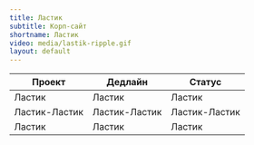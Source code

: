 ```yaml
---
title: Ластик
subtitle: Корп-сайт
shortname: Ластик
video: media/lastik-ripple.gif
layout: default
---
```




|Проект|Дедлайн|Статус|
|-|-|-|
|Ластик|Ластик|Ластик|
|Ластик-Ластик|Ластик-Ластик|Ластик-Ластик|
|Ластик|Ластик|Ластик|
